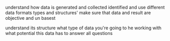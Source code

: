 understand how  data is generated and collected 
identified and use different data formats types and structures' 
make  sure that  data and result are objective and un basest 


understand its structure 
what type of data you're going to he working with
what potential this data has to answer all questions 
